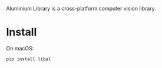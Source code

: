Aluminium Library is a cross-platform computer vision library.

# Install

On macOS:

    pip install libal
